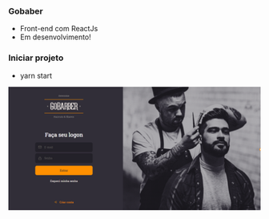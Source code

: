 ### Gobaber 
- Front-end com ReactJs
- Em desenvolvimento!

### Iniciar projeto
- yarn start

<p align="center">
   <img src="01.PNG" >
</p>



